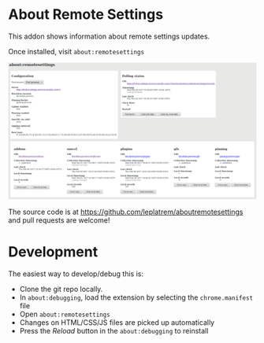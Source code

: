 # About Remote Settings

This addon shows information about remote settings updates.

Once installed, visit `about:remotesettings`

![](screenshot.png)

The source code is at https://github.com/leplatrem/aboutremotesettings and pull requests
are welcome!

# Development

The easiest way to develop/debug this is:

* Clone the git repo locally.
* In `about:debugging`, load the extension by selecting the `chrome.manifest` file
* Open `about:remotesettings`
* Changes on HTML/CSS/JS files are picked up automatically
* Press the *Reload* button in the `about:debugging` to reinstall

